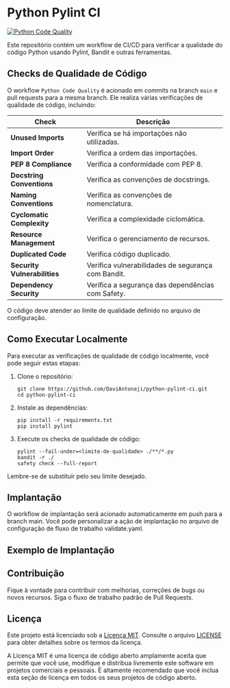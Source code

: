 # Python Pylint CI

[![Python Code Quality](https://github.com/DaviAntonaji/python-pylint-ci/actions/workflows/check_code_quality_workflow.yaml/badge.svg)](https://github.com/DaviAntonaji/python-pylint-ci/actions/workflows/check_code_quality_workflow.yaml)

Este repositório contém um workflow de CI/CD para verificar a qualidade do código Python usando Pylint, Bandit e outras ferramentas.

## Checks de Qualidade de Código

O workflow `Python Code Quality` é acionado em commits na branch `main` e pull requests para a mesma branch. Ele realiza várias verificações de qualidade de código, incluindo:

| Check                                        | Descrição                                     |
| -------------------------------------------- | -------------------------------------------- |
| **Unused Imports**                           | Verifica se há importações não utilizadas.    |
| **Import Order**                             | Verifica a ordem das importações.             |
| **PEP 8 Compliance**                         | Verifica a conformidade com PEP 8.            |
| **Docstring Conventions**                    | Verifica as convenções de docstrings.         |
| **Naming Conventions**                       | Verifica as convenções de nomenclatura.       |
| **Cyclomatic Complexity**                    | Verifica a complexidade ciclomática.          |
| **Resource Management**                     | Verifica o gerenciamento de recursos.         |
| **Duplicated Code**                         | Verifica código duplicado.                    |
| **Security Vulnerabilities**                 | Verifica vulnerabilidades de segurança com Bandit. |
| **Dependency Security**                     | Verifica a segurança das dependências com Safety. |

O código deve atender ao limite de qualidade definido no arquivo de configuração.

## Como Executar Localmente

Para executar as verificações de qualidade de código localmente, você pode seguir estas etapas:

1. Clone o repositório:

   ```shell
   git clone https://github.com/DaviAntonaji/python-pylint-ci.git
   cd python-pylint-ci
    ```

2. Instale as dependências:
    ```
    pip install -r requirements.txt
    pip install pylint
    ```

3. Execute os checks de qualidade de código:
    ```
    pylint --fail-under=<limite-de-qualidade> ./**/*.py
    bandit -r ./
    safety check --full-report

    ```
Lembre-se de substituir <limite-de-qualidade> pelo seu limite desejado.

## Implantação
O workflow de implantação será acionado automaticamente em push para a branch main. Você pode personalizar a ação de implantação no arquivo de configuração de fluxo de trabalho validate.yaml.

## Exemplo de Implantação

## Contribuição
Fique à vontade para contribuir com melhorias, correções de bugs ou novos recursos. Siga o fluxo de trabalho padrão de Pull Requests.

## Licença
Este projeto está licenciado sob a [Licença MIT](LICENSE). Consulte o arquivo [LICENSE](LICENSE) para obter detalhes sobre os termos da licença.

A Licença MIT é uma licença de código aberto amplamente aceita que permite que você use, modifique e distribua livremente este software em projetos comerciais e pessoais. É altamente recomendado que você inclua esta seção de licença em todos os seus projetos de código aberto.
